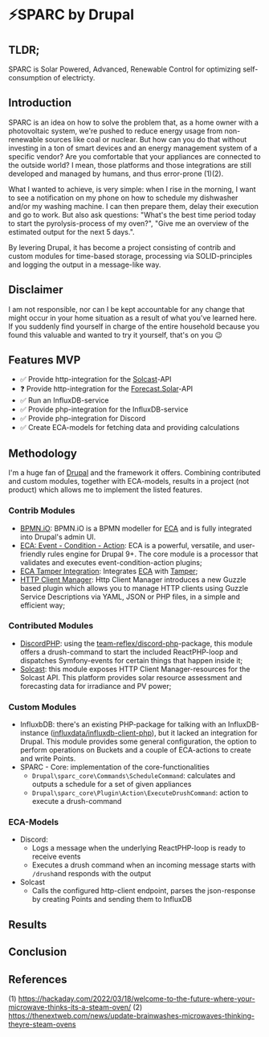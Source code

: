 # ⚡️SPARC by Drupal

## TLDR;
SPARC is Solar Powered, Advanced, Renewable Control for optimizing self-consumption of electricty.

## Introduction
SPARC is an idea on how to solve the problem that, as a home owner with a photovoltaic system, we're pushed to reduce energy usage from non-renewable sources like coal or nuclear. But how can you do that without investing in a ton of smart devices and an energy management system of a specific vendor? Are you comfortable that your appliances are connected to the outside world? I mean, those platforms and those integrations are still developed and managed by humans, and thus error-prone (1)(2).

What I wanted to achieve, is very simple: when I rise in the morning, I want to see a notification on my phone on how to schedule my dishwasher and/or my washing machine. I can then prepare them, delay their execution and go to work.
But also ask questions: "What's the best time period today to start the pyrolysis-process of my oven?", "Give me an overview of the estimated output for the next 5 days.".

By levering Drupal, it has become a project consisting of contrib and custom modules for time-based storage, processing via SOLID-principles and logging the output in a message-like way.

## Disclaimer
I am not responsible, nor can I be kept accountable for any change that might occur in your home situation as a result of what you've learned here. If you suddenly find yourself in charge of the entire household because you found this valuable and wanted to try it yourself, that's on you 😉

## Features MVP
- ✅ Provide http-integration for the [Solcast](https://solcast.com/)-API
- ❓ Provide http-integration for the [Forecast.Solar](https://forecast.solar/)-API
- ✅ Run an InfluxDB-service
- ✅ Provide php-integration for the InfluxDB-service
- ✅ Provide php-integration for Discord
- ✅ Create ECA-models for fetching data and providing calculations

## Methodology
I'm a huge fan of [Drupal](https://www.drupal.org) and the framework it offers. Combining contributed and custom modules, together with ECA-models, results in a project (not product) which allows me to implement the listed features.

### Contrib Modules
- [BPMN.iO](https://www.drupal.org/project/bpmn_io): BPMN.iO is a BPMN modeller for [ECA](https://www.drupal.org/project/eca) and is fully integrated into Drupal's admin UI.
- [ECA: Event - Condition - Action](https://www.drupal.org/project/eca): ECA is a powerful, versatile, and user-friendly rules engine for Drupal 9+. The core module is a processor that validates and executes event-condition-action plugins;
- [ECA Tamper Integration](https://www.drupal.org/project/eca_tamper): Integrates [ECA](https://www.drupal.org/project/eca) with [Tamper](https://www.drupal.org/project/tamper);
- [HTTP Client Manager](https://www.drupal.org/project/http_client_manager): Http Client Manager introduces a new Guzzle based plugin which allows you to manage HTTP clients using Guzzle Service Descriptions via YAML, JSON or PHP files, in a simple and efficient way;
### Contributed Modules
- [DiscordPHP](https://www.drupal.org/project/discord_php): using the [team-reflex/discord-php](https://github.com/discord-php/DiscordPHP)-package, this module offers a drush-command to start the included ReactPHP-loop and dispatches Symfony-events for certain things that happen inside it;
- [Solcast](https://www.drupal.org/project/solcast): this module exposes HTTP Client Manager-resources for the Solcast API. This platform provides solar resource assessment and forecasting data for irradiance and PV power;
### Custom Modules
- InfluxbDB: there's an existing PHP-package for talking with an InfluxDB-instance ([influxdata/influxdb-client-php](https://github.com/influxdata/influxdb-client-php)), but it lacked an integration for Drupal. This module provides some general configuration, the option to perform operations on Buckets and a couple of ECA-actions to create and write Points.
- SPARC - Core: implementation of the core-functionalities
  - `Drupal\sparc_core\Commands\ScheduleCommand`: calculates and outputs a schedule for a set of given appliances
  - `Drupal\sparc_core\Plugin\Action\ExecuteDrushCommand`: action to execute a drush-command
### ECA-Models
- Discord:
  - Logs a message when the underlying ReactPHP-loop is ready to receive events
  - Executes a drush command when an incoming message starts with `/drush`and responds with the output
- Solcast
  - Calls the configured http-client endpoint, parses the json-response by creating Points and sending them to InfluxDB

## Results

## Conclusion

## References
(1) https://hackaday.com/2022/03/18/welcome-to-the-future-where-your-microwave-thinks-its-a-steam-oven/
(2) https://thenextweb.com/news/update-brainwashes-microwaves-thinking-theyre-steam-ovens
